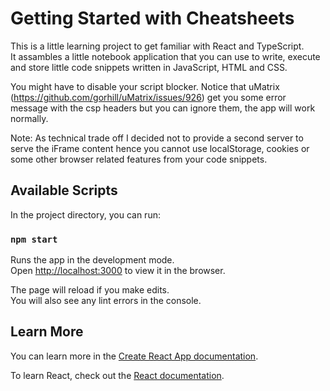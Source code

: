 # Getting Started with Cheatsheets

This is a little learning project to get familiar with React and TypeScript.  
It assambles a little notebook application that you can use to write, execute and store little code snippets written in JavaScript, HTML and CSS.  
  
You might have to disable your script blocker. Notice that uMatrix (https://github.com/gorhill/uMatrix/issues/926) get you some error message with the csp headers but you can ignore them, the app will work normally.

Note: As technical trade off I decided not to provide a second server to serve the iFrame content hence you cannot use localStorage, cookies or some other browser related features from your code snippets.

## Available Scripts

In the project directory, you can run:

### `npm start`

Runs the app in the development mode.\
Open [http://localhost:3000](http://localhost:3000) to view it in the browser.

The page will reload if you make edits.\
You will also see any lint errors in the console.

## Learn More

You can learn more in the [Create React App documentation](https://facebook.github.io/create-react-app/docs/getting-started).

To learn React, check out the [React documentation](https://reactjs.org/).
